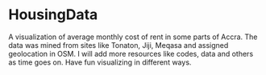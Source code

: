 # HousingData
A visualization of average monthly cost of rent in some parts of Accra. The data was mined from sites like Tonaton, Jiji, Meqasa and assigned geolocation in OSM. I will add more resources like codes, data and others as time goes on. Have fun visualizing in different ways.
